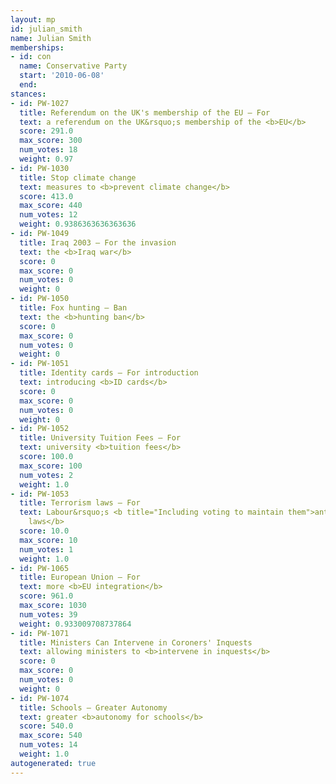 ```yaml
---
layout: mp
id: julian_smith
name: Julian Smith
memberships:
- id: con
  name: Conservative Party
  start: '2010-06-08'
  end: 
stances:
- id: PW-1027
  title: Referendum on the UK's membership of the EU — For
  text: a referendum on the UK&rsquo;s membership of the <b>EU</b>
  score: 291.0
  max_score: 300
  num_votes: 18
  weight: 0.97
- id: PW-1030
  title: Stop climate change
  text: measures to <b>prevent climate change</b>
  score: 413.0
  max_score: 440
  num_votes: 12
  weight: 0.9386363636363636
- id: PW-1049
  title: Iraq 2003 — For the invasion
  text: the <b>Iraq war</b>
  score: 0
  max_score: 0
  num_votes: 0
  weight: 0
- id: PW-1050
  title: Fox hunting — Ban
  text: the <b>hunting ban</b>
  score: 0
  max_score: 0
  num_votes: 0
  weight: 0
- id: PW-1051
  title: Identity cards — For introduction
  text: introducing <b>ID cards</b>
  score: 0
  max_score: 0
  num_votes: 0
  weight: 0
- id: PW-1052
  title: University Tuition Fees — For
  text: university <b>tuition fees</b>
  score: 100.0
  max_score: 100
  num_votes: 2
  weight: 1.0
- id: PW-1053
  title: Terrorism laws — For
  text: Labour&rsquo;s <b title="Including voting to maintain them">anti-terrorism
    laws</b>
  score: 10.0
  max_score: 10
  num_votes: 1
  weight: 1.0
- id: PW-1065
  title: European Union — For
  text: more <b>EU integration</b>
  score: 961.0
  max_score: 1030
  num_votes: 39
  weight: 0.933009708737864
- id: PW-1071
  title: Ministers Can Intervene in Coroners' Inquests
  text: allowing ministers to <b>intervene in inquests</b>
  score: 0
  max_score: 0
  num_votes: 0
  weight: 0
- id: PW-1074
  title: Schools — Greater Autonomy
  text: greater <b>autonomy for schools</b>
  score: 540.0
  max_score: 540
  num_votes: 14
  weight: 1.0
autogenerated: true
---
```

